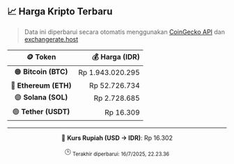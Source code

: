 

<!-- HARGA_KRIPTO -->
## 📈 Harga Kripto Terbaru

> Data ini diperbarui secara otomatis menggunakan [CoinGecko API](https://www.coingecko.com/) dan [exchangerate.host](https://exchangerate.host/)

<div align="center">

| 🪙 Token | 💰 Harga (IDR) |
|:------:|---------------:|
| 🟠 **Bitcoin (BTC)**   | Rp 1.943.020.295 |
| 🔵 **Ethereum (ETH)**  | Rp 52.726.734 |
| 🟣 **Solana (SOL)**    | Rp 2.728.685 |
| 🟢 **Tether (USDT)**   | Rp 16.309 |

---

💱 **Kurs Rupiah (USD → IDR)**: Rp 16.302

🕒 <sub>Terakhir diperbarui: 16/7/2025, 22.23.36</sub>

</div>
<!-- /HARGA_KRIPTO -->